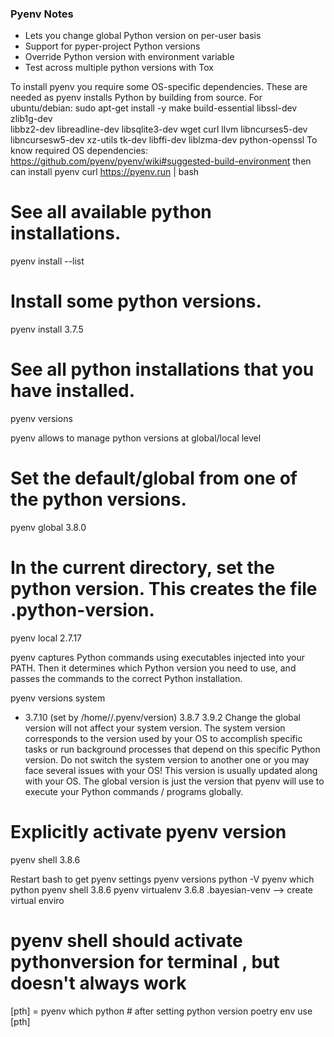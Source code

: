 ### Pyenv Notes
* Lets you change global Python version on per-user basis
* Support for pyper-project Python versions
* Override Python version with environment variable
* Test across multiple python versions with Tox


To install pyenv you require some OS-specific dependencies. These are needed as pyenv installs Python by building from source. 
For ubuntu/debian:
sudo apt-get install -y make build-essential libssl-dev zlib1g-dev \
libbz2-dev libreadline-dev libsqlite3-dev wget curl llvm libncurses5-dev \
libncursesw5-dev xz-utils tk-dev libffi-dev liblzma-dev python-openssl
To know required OS dependencies: https://github.com/pyenv/pyenv/wiki#suggested-build-environment
then can install pyenv
curl https://pyenv.run | bash

# See all available python installations.
pyenv install --list
# Install some python versions.
pyenv install  3.7.5
# See all python installations that you have installed.
pyenv versions

pyenv allows to manage python versions at global/local level
# Set the default/global from one of the python versions.
pyenv global 3.8.0
# In the current directory, set the python version. This creates the file .python-version.
pyenv local 2.7.17

pyenv captures Python commands using executables injected into your PATH. Then it determines which Python version you need to use, and passes the commands to the correct Python installation.

pyenv versions
  system
* 3.7.10 (set by /home/<username>/.pyenv/version)
  3.8.7
  3.9.2
Change the global version will not affect your system version. The system version corresponds to the version used by your OS to accomplish specific tasks or run background processes that depend on this specific Python version. Do not switch the system version to another one or you may face several issues with your OS! This version is usually updated along with your OS. The global version is just the version that pyenv will use to execute your Python commands / programs globally.

# Explicitly activate pyenv version
pyenv shell 3.8.6


Restart bash to get pyenv settings
pyenv versions
python -V
pyenv which python 
pyenv shell 3.8.6
pyenv virtualenv 3.6.8 .bayesian-venv --> create virtual enviro

# pyenv shell should activate pythonversion for terminal , but doesn't always work
[pth] = pyenv which python # after setting python version
poetry env use [pth]